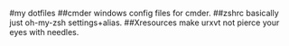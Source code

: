 #my dotfiles
##cmder
windows config files for cmder.
##zshrc
basically just oh-my-zsh settings+alias.
##Xresources
make urxvt not pierce your eyes with needles.
